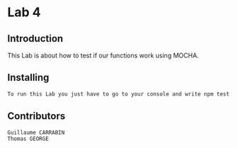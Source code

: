 # Lab 4

## Introduction

This Lab is about how to test if our functions work using MOCHA.

## Installing

```bash
To run this Lab you just have to go to your console and write npm test.
```

## Contributors
```bash
Guillaume CARRABIN
Thomas GEORGE
```
